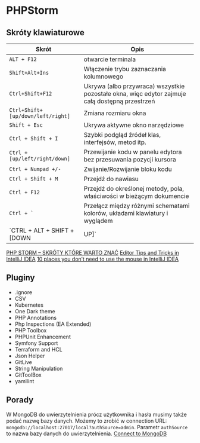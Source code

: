 # PHPStorm

## Skróty klawiaturowe

| Skrót  | Opis  |
|---|---|
| `ALT + F12` | otwarcie terminala |
| `Shift+Alt+Ins`  | Włączenie trybu zaznaczania kolumnowego  |
| `Ctrl+Shift+F12` | Ukrywa (albo przywraca) wszystkie pozostałe okna, więc edytor zajmuje całą dostępną przestrzeń  |
| `Ctrl+Shift+[up/down/left/right]` | Zmiana rozmiaru okna |
| `Shift + Esc` | Ukrywa aktywne okno narzędziowe |
| `Ctrl + Shift + I` | Szybki podgląd źródeł klas, interfejsów, metod itp. |
| `Ctrl + [up/left/right/down]` | Przewijanie kodu w panelu edytora bez przesuwania pozycji kursora |
| `Ctrl + Numpad +/-` | Zwijanie/Rozwijanie bloku kodu |
| `Ctrl + Shift + M` | Przejdź do nawiasu |
| `Ctrl + F12` | Przejdź do określonej metody, pola, właściwości w bieżącym dokumencie |
| ``Ctrl + ` `` | Przełącz między różnymi schematami kolorów, układami klawiatury i wyglądem |
| `CTRL + ALT + SHIFT + [DOWN | UP]` | Przejdź do następnej/poprzedniej zmiany w edytorze |

[PHP STORM – SKRÓTY KTÓRE WARTO ZNAĆ](https://totylkokod.pl/baza-wiedzy/php-storm-skroty-ktore-warto-znac/)
[Editor Tips and Tricks in IntelliJ IDEA](https://blog.jetbrains.com/idea/2020/08/editor-tips-and-tricks-in-intellij-idea/)
[10 places you don’t need to use the mouse in IntelliJ IDEA](https://blog.jetbrains.com/idea/2021/08/10-places-you-don-t-need-to-use-the-mouse-in-intellij-idea/)

## Pluginy

* .ignore
* CSV
* Kubernetes
* One Dark theme
* PHP Annotations
* Php Inspections (EA Extended)
* PHP Toolbox
* PHPUnit Enhancement
* Symfony Support
* Terraform and HCL
* Json Helper
* GitLive
* String Manipulation
* GitToolBox
* yamllint

## Porady

W MongoDB do uwierzytelnienia prócz użytkownika i hasła musimy także podać nazwę bazy danych.
Możemy to zrobić w connection URL: `mongodb://localhost:27017/local?authSource=admin`.
Parametr `authSource` to nazwa bazy danych do uwierzytelnienia.
[Connect to MongoDB](https://www.jetbrains.com/help/phpstorm/mongodb.html)
